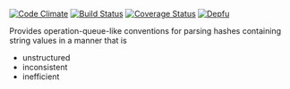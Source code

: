 [![Code Climate](https://codeclimate.com/github/alexeiemam/env-help/badges/gpa.svg)](https://codeclimate.com/github/alexeiemam/env-help) [![Build Status](https://travis-ci.org/alexeiemam/env-help.svg?branch=master)](https://travis-ci.org/alexeiemam/env-help) [![Coverage Status](https://coveralls.io/repos/alexeiemam/env-help/badge.svg?branch=master&service=github)](https://coveralls.io/github/alexeiemam/env-help?branch=master) [![Depfu](https://badges.depfu.com/badges/46affe8dd7d181f0fdb887df69db31ac/overview.svg)](https://depfu.com/github/alexeiemam/env-help)

Provides operation-queue-like conventions for parsing hashes containing string values in a manner that is 
- unstructured
- inconsistent
- inefficient 

